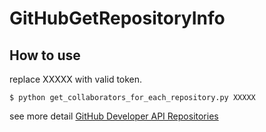# GitHubGetRepositoryInfo

How to use
------------

replace XXXXX with valid token.

```
$ python get_collaborators_for_each_repository.py XXXXX
```

see more detail [GitHub Developer API Repositories](https://developer.github.com/v3/repos/)
